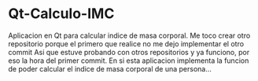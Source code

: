 # Qt-Calculo-IMC
Aplicacion en Qt para calcular indice de masa corporal.
Me toco crear otro repositorio porque el primero que realice no me dejo implementar el otro commit 
Asi que estuve probando con otros repositorios y ya funciono, por eso la hora del primer commit. 
En si esta aplicacion implementa la funcion de poder calcular el indice de masa corporal de una persona... 
